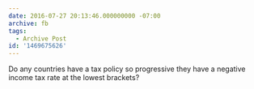 ```yaml
---
date: 2016-07-27 20:13:46.000000000 -07:00
archive: fb
tags: 
  - Archive Post
id: '1469675626'
---
```


Do any countries have a tax policy so progressive they have a negative income tax rate at the lowest brackets?
